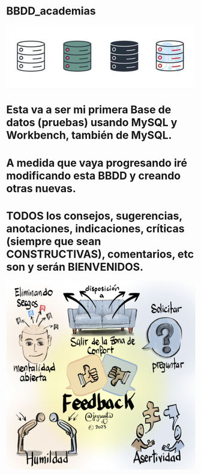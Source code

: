 # BBDD_academias
![](BBDD-03.jpg)
# Esta va a ser mi primera Base de datos (pruebas) usando MySQL y Workbench, también de MySQL.
# A medida que vaya progresando iré modificando esta BBDD y creando otras nuevas.
# TODOS los consejos, sugerencias, anotaciones, indicaciones, críticas (siempre que sean CONSTRUCTIVAS), comentarios, etc son y serán BIENVENIDOS.
<a href="mailto:loquelojonove1975@gmail.com" target="_blank" title="Email" rel="noopener"><img src="feedback2.png" title="Email"></i></a>

